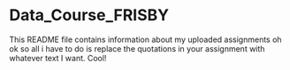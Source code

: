 # Data_Course_FRISBY
This README file contains information about my uploaded assignments
oh ok so all i have to do is replace the quotations in your assignment with whatever text I want. Cool!
